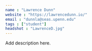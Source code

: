 ```yaml
---
name : "Lawrence Dunn"
website : "https://lawrencedunn.io/"
email : "dunnla@seas.upenn.edu"
tags : ["student"]
headshot : "LawrenceD.jpg"
---
```

Add description here.
